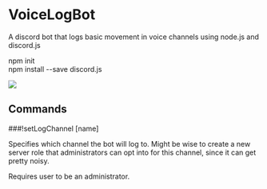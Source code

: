 # VoiceLogBot
A discord bot that logs basic movement in voice channels using node.js and discord.js

npm init  
npm install --save discord.js

![](http://i.imgur.com/6ZQcnPN.png)

## Commands
###!setLogChannel [name]

Specifies which channel the bot will log to. Might be wise to create a new server role that administrators can opt into for this channel, since it can get pretty noisy.

Requires user to be an administrator.
